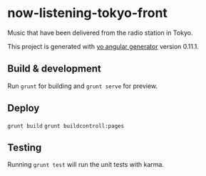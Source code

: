 # now-listening-tokyo-front
Music that have been delivered from the radio station in Tokyo.


This project is generated with [yo angular generator](https://github.com/yeoman/generator-angular)
version 0.11.1.

## Build & development

Run `grunt` for building and `grunt serve` for preview.

## Deploy

`grunt build`
`grunt buildcontroll:pages`

## Testing

Running `grunt test` will run the unit tests with karma.

